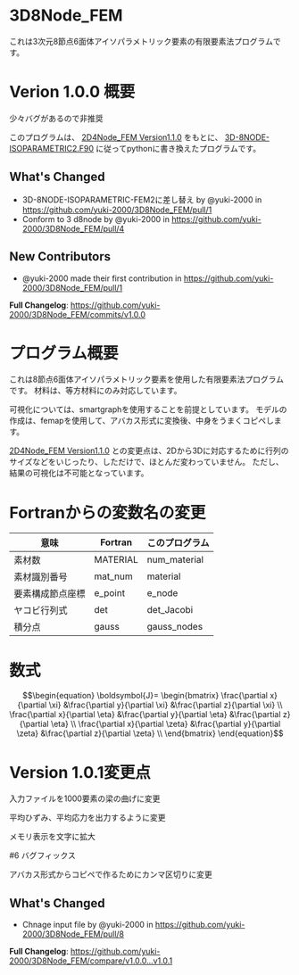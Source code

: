 # 3D8Node_FEM
これは3次元8節点6面体アイソパラメトリック要素の有限要素法プログラムです。




# Verion 1.0.0 概要

少々バグがあるので非推奨

このプログラムは、
[2D4Node_FEM Version1.1.0](https://github.com/yuki-2000/2D4Node_FEM/releases/tag/v1.1.0)
をもとに、
[3D-8NODE-ISOPARAMETRIC2.F90](https://github.com/yuki-2000/3D8Node_FEM/blob/main/3D-8NODE-ISOPARAMETRIC2.F90)
に従ってpythonに書き換えたプログラムです。

## What's Changed
* 3D-8NODE-ISOPARAMETRIC-FEM2に差し替え by @yuki-2000 in https://github.com/yuki-2000/3D8Node_FEM/pull/1
* Conform to 3 d8node by @yuki-2000 in https://github.com/yuki-2000/3D8Node_FEM/pull/4

## New Contributors
* @yuki-2000 made their first contribution in https://github.com/yuki-2000/3D8Node_FEM/pull/1

**Full Changelog**: https://github.com/yuki-2000/3D8Node_FEM/commits/v1.0.0



# プログラム概要

これは8節点6面体アイソパラメトリック要素を使用した有限要素法プログラムです。
材料は、等方材料にのみ対応しています。

可視化については、smartgraphを使用することを前提としています。
モデルの作成は、femapを使用して、アバカス形式に変換後、中身をうまくコピペします。



[2D4Node_FEM Version1.1.0](https://github.com/yuki-2000/2D4Node_FEM/releases/tag/v1.1.0)
との変更点は、2Dから3Dに対応するために行列のサイズなどをいじったり、しただけで、ほとんだ変わっていません。
ただし、結果の可視化は不可能となっています。



# Fortranからの変数名の変更


|  意味 |Fortran | このプログラム |
|---|-----|---|
|    素材数    |  MATERIAL | num_material   |
|    素材識別番号    |  mat_num | material   |
| 要素構成節点座標   | e_point  | e_node  |
| ヤコビ行列式 | det  |  det_Jacobi |
| 積分点 | gauss  | gauss_nodes|


# 数式

$$\begin{equation}
\boldsymbol{J}=
\begin{bmatrix}
\frac{\partial x}{\partial \xi}  &\frac{\partial y}{\partial \xi} &\frac{\partial z}{\partial \xi}  \\
\frac{\partial x}{\partial \eta}  &\frac{\partial y}{\partial \eta}  &\frac{\partial z}{\partial \eta} \\
\frac{\partial x}{\partial \zeta}  &\frac{\partial y}{\partial \zeta}  &\frac{\partial z}{\partial \zeta} \\
\end{bmatrix}
\end{equation}$$






# Version 1.0.1変更点


 入力ファイルを1000要素の梁の曲げに変更

平均ひずみ、平均応力を出力するように変更

メモリ表示を文字に拡大

#6 バグフィックス

アバカス形式からコピペで作るためにカンマ区切りに変更



## What's Changed
* Chnage input file by @yuki-2000 in https://github.com/yuki-2000/3D8Node_FEM/pull/8


**Full Changelog**: https://github.com/yuki-2000/3D8Node_FEM/compare/v1.0.0...v1.0.1








